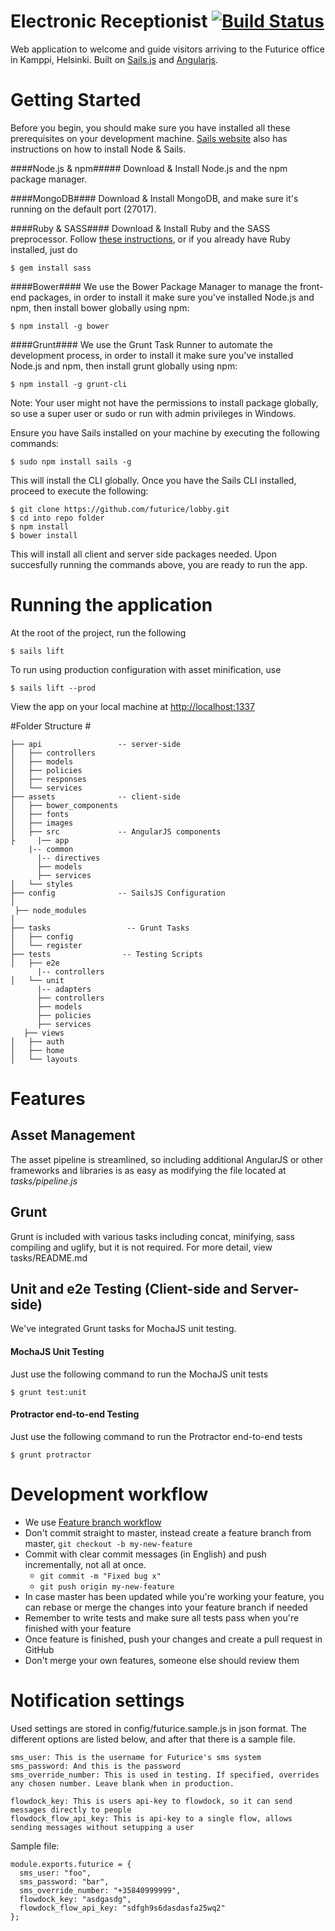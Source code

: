 # Electronic Receptionist [![Build Status](https://travis-ci.org/futurice/lobby.svg?branch=master)](https://travis-ci.org/futurice/lobby)

Web application to welcome and guide visitors arriving to the Futurice office in Kamppi, Helsinki. Built on [Sails.js](http://sailsjs.org) and [Angularjs](http://www.angularjs.org).

# Getting Started #

Before you begin, you should make sure you have installed all these prerequisites on your development machine.
[Sails website](http://sailsjs.org/#/getStarted) also has instructions on how to install Node & Sails.

####Node.js & npm#####
Download & Install Node.js and the npm package manager.

####MongoDB####
Download & Install MongoDB, and make sure it's running on the default port (27017).

####Ruby & SASS####
Download & Install Ruby and the SASS preprocessor. Follow [these instructions](http://sass-lang.com/install), or if you already have Ruby installed, just do

    $ gem install sass

####Bower####
We use the Bower Package Manager to manage the front-end packages, in order to install it make sure you've installed Node.js and npm, then install bower globally using npm:

    $ npm install -g bower

####Grunt####
We use the Grunt Task Runner to automate the development process, in order to install it make sure you've installed Node.js and npm, then install grunt globally using npm:

    $ npm install -g grunt-cli
Note: Your user might not have the permissions to install package globally, so use a super user or sudo or run with admin privileges in Windows.


Ensure you have Sails installed on your machine by executing the following commands:

    $ sudo npm install sails -g


This will install the CLI globally.  Once you have the Sails CLI installed, proceed to execute the following:


    $ git clone https://github.com/futurice/lobby.git
    $ cd into repo folder
    $ npm install
    $ bower install

This will install all client and server side packages needed.  Upon succesfully running the commands above, you are ready to run the app.

# Running the application #

At the root of the project, run the following

    $ sails lift

To run using production configuration with asset minification, use

    $ sails lift --prod

View the app on your local machine at [http://localhost:1337](http://localhost:1337)


#Folder Structure #

```
├── api                 -- server-side
│   ├── controllers
│   ├── models
│   ├── policies
│   ├── responses
│   └── services
├── assets              -- client-side
│   ├── bower_components
│   ├── fonts
│   ├── images
│   ├── src             -- AngularJS components
├     |── app
    |-- common
      |-- directives
      ├── models
      ├── services
│   └── styles
├── config              -- SailsJS Configuration
│  
 ├── node_modules
│  
├── tasks                 -- Grunt Tasks
│   ├── config
│   └── register
├── tests                -- Testing Scripts
│   ├── e2e
      |-- controllers
│   └── unit
      |-- adapters
      ├── controllers
      ├── models
      ├── policies
      ├── services
   ├── views
│   ├── auth
│   ├── home
│   └── layouts

```

# Features #

## Asset Management ##
The asset pipeline is streamlined, so including additional AngularJS or other frameworks and libraries is as easy as modifying the file located at *tasks/pipeline.js*

## Grunt ##
Grunt is included with various tasks including concat, minifying, sass compiling and uglify, but it is not required.  For more detail, view tasks/README.md

## Unit and e2e Testing (Client-side and Server-side) ##
We've integrated Grunt tasks for MochaJS unit testing.

#### MochaJS Unit Testing ####
Just use the following command to run the MochaJS unit tests

    $ grunt test:unit

#### Protractor end-to-end Testing ####
Just use the following command to run the Protractor end-to-end tests

    $ grunt protractor

# Development workflow

* We use [Feature branch workflow](https://www.atlassian.com/git/tutorials/comparing-workflows/feature-branch-workflow)
* Don't commit straight to master, instead create a feature branch from master, `git checkout -b my-new-feature`
* Commit with clear commit messages (in English) and push incrementally, not all at once.
  * `git commit -m "Fixed bug x"`
  * `git push origin my-new-feature`
* In case master has been updated while you're working your feature, you can rebase or merge the changes into your feature branch if needed
* Remember to write tests and make sure all tests pass when you're finished with your feature
* Once feature is finished, push your changes and create a pull request in GitHub
* Don't merge your own features, someone else should review them


# Notification settings

Used settings are stored in config/futurice.sample.js in json format.
The different options are listed below, and after that there is a sample file.
    
    sms_user: This is the username for Futurice's sms system
    sms_password: And this is the password
    sms_override_number: This is used in testing. If specified, overrides any chosen number. Leave blank when in production.
    
    flowdock_key: This is users api-key to flowdock, so it can send messages directly to people
    flowdock_flow_api_key: This is api-key to a single flow, allows sending messages without setupping a user

Sample file:

    module.exports.futurice = {
      sms_user: "foo",
      sms_password: "bar",
      sms_override_number: "+35840999999",
      flowdock_key: "asdgasdg",
      flowdock_flow_api_key: "sdfgh9s6dasdasfa25wq2"
    };